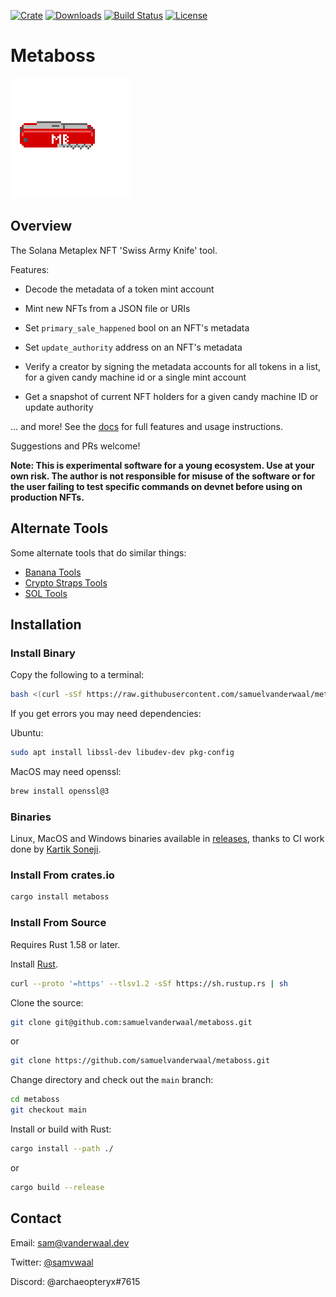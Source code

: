 [![Crate](https://img.shields.io/crates/v/metaboss)](https://crates.io/crates/metaboss)
[![Downloads](https://img.shields.io/crates/d/metaboss)](https://crates.io/crates/metaboss)
[![Build Status](https://img.shields.io/github/actions/workflow/status/samuelvanderwaal/metaboss/ci.yml?branch=main)](https://github.com/samuelvanderwaal/metaboss/actions)
[![License](https://img.shields.io/crates/l/metaboss)](https://github.com/samuelvanderwaal/metaboss/blob/main/LICENSE)

# Metaboss

![metaboss logo](mb_logo.gif?raw=true)

## Overview

The Solana Metaplex NFT 'Swiss Army Knife' tool.

Features:

-   Decode the metadata of a token mint account

-   Mint new NFTs from a JSON file or URIs

-   Set `primary_sale_happened` bool on an NFT's metadata

-   Set `update_authority` address on an NFT's metadata

-   Verify a creator by signing the metadata accounts for all tokens in a list, for a given candy machine id or a single mint account

-   Get a snapshot of current NFT holders for a given candy machine ID or update authority

... and more! See the [docs](https://metaboss.rs) for full features and usage instructions.


Suggestions and PRs welcome!

**Note: This is experimental software for a young ecosystem. Use at your own risk. The author is not responsible for misuse of the software or for the user failing to test specific commands on devnet before using on production NFTs.**


## Alternate Tools

Some alternate tools that do similar things:

* [Banana Tools](https://tools.0xbanana.com/)
* [Crypto Straps Tools](https://cryptostraps.tools/nft-mints)
* [SOL Tools](hhttps://sol-tools.tonyboyle.io/nft-tools/create-nft)

## Installation

### Install Binary
Copy the following to a terminal:

```bash
bash <(curl -sSf https://raw.githubusercontent.com/samuelvanderwaal/metaboss/main/scripts/install.sh)
```

If you get errors you may need dependencies:

Ubuntu:

```bash
sudo apt install libssl-dev libudev-dev pkg-config
```

MacOS may need openssl:

```bash
brew install openssl@3
```

### Binaries

Linux, MacOS and Windows binaries available in [releases](https://github.com/samuelvanderwaal/metaboss/releases), thanks to CI work done by [Kartik Soneji](https://github.com/KartikSoneji).

### Install From crates.io

```bash
cargo install metaboss
```

### Install From Source

Requires Rust 1.58 or later.

Install [Rust](https://www.rust-lang.org/tools/install).

```bash
curl --proto '=https' --tlsv1.2 -sSf https://sh.rustup.rs | sh
```

Clone the source:

```bash
git clone git@github.com:samuelvanderwaal/metaboss.git
```

or

```bash
git clone https://github.com/samuelvanderwaal/metaboss.git
```

Change directory and check out the `main` branch:

```bash
cd metaboss
git checkout main
```

Install or build with Rust:

```bash
cargo install --path ./
```

or

```bash
cargo build --release
```



## Contact

Email: sam@vanderwaal.dev

Twitter: [@samvwaal](https://twitter.com/samvwaal)

Discord: @archaeopteryx#7615
